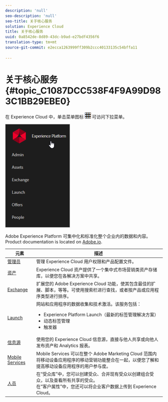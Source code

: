 ```yaml
---
description: 'null'
seo-description: 'null'
seo-title: 关于核心服务
solution: Experience Cloud
title: 关于核心服务
uuid: 0a8542de-8d89-43dc-b9ad-e27bdf4356f6
translation-type: tm+mt
source-git-commit: e2ecca1263999ff309b2ccc40133135c54bffa11

---
```



# 关于核心服务 {#topic_C1087DCC538F4F9A99D983C1BB29EBE0}

在 Experience Cloud 中，单击菜单图标 ![](assets/menu-icon.png) 可访问下拉菜单。

![](assets/experience-cloud-core-services.png)

Adobe Experience Platform 可集中化和标准化整个企业内的数据和内容。Product documentation is located on [Adobe.io](https://www.adobe.io/apis/experienceplatform/home/services.html).

| 元素 | 描述 |
|--- |--- |
| [管理员](admin-getting-started/admin-getting-started.md) | 管理 Experience Cloud 用户权限和产品配置文件。 |
| [资产](experience-cloud-assets/experience-cloud-assets.md) | Experience Cloud 资产提供了一个集中式市场营销类资产存储库，以便您在各解决方案中共享。 |
| [Exchange](https://experiencecloud.adobeexchange.com/) | 扩展您的 Adobe Experience Cloud 功能，使其包含最佳的扩展、脚本，等等。可使用搜索栏进行查找，或者按产品或应用程序类型进行排序。 |
| [Launch](activation/activation.md) | 网站和应用程序的数据收集和技术激活。该服务包括：<ul><li>Experience Platform Launch（最新的标签管理解决方案）</li><li>动态标签管理</li><li>触发器</li></ul> |
| [信息源](feed.md) | 使用您的 Experience Cloud 信息源，直接与他人共享或向他人发布资产和 Analytics 报表。 |
| [Mobile Services](https://marketing.adobe.com/resources/help/en_US/mobile/) | Mobile Services 可以在整个 Adobe Marketing Cloud 范围内将移动设备应用程序的移动营销功能整合在一起，以便您了解和提高移动设备应用程序的用户参与度。 |
| [人员](audience-library/audience-library.md) | 在“受众库”中，您可以创建受众、合并现有受众以创建组合受众，以及查看所有共享的受众。<br>在“客户属性”中，您还可以将企业客户数据上传到 Experience Cloud。 |
